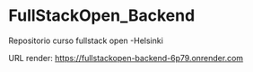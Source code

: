 # FullStackOpen_Backend
Repositorio curso fullstack open -Helsinki

URL render: https://fullstackopen-backend-6p79.onrender.com